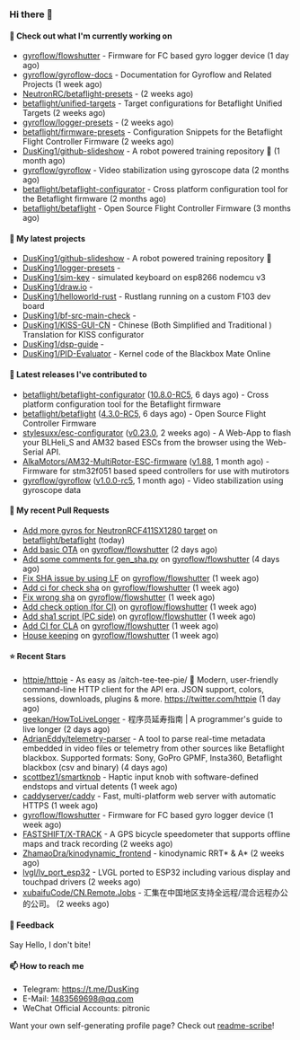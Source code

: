 ### Hi there 👋

#### 👷 Check out what I'm currently working on

- [gyroflow/flowshutter](https://github.com/gyroflow/flowshutter) - Firmware for FC based gyro logger device (1 day ago)
- [gyroflow/gyroflow-docs](https://github.com/gyroflow/gyroflow-docs) - Documentation for Gyroflow and Related Projects (1 week ago)
- [NeutronRC/betaflight-presets](https://github.com/NeutronRC/betaflight-presets) -  (2 weeks ago)
- [betaflight/unified-targets](https://github.com/betaflight/unified-targets) - Target configurations for Betaflight Unified Targets (2 weeks ago)
- [gyroflow/logger-presets](https://github.com/gyroflow/logger-presets) -  (2 weeks ago)
- [betaflight/firmware-presets](https://github.com/betaflight/firmware-presets) - Configuration Snippets for the Betaflight Flight Controller Firmware (2 weeks ago)
- [DusKing1/github-slideshow](https://github.com/DusKing1/github-slideshow) - A robot powered training repository :robot: (1 month ago)
- [gyroflow/gyroflow](https://github.com/gyroflow/gyroflow) - Video stabilization using gyroscope data (2 months ago)
- [betaflight/betaflight-configurator](https://github.com/betaflight/betaflight-configurator) - Cross platform configuration tool for the Betaflight firmware (2 months ago)
- [betaflight/betaflight](https://github.com/betaflight/betaflight) - Open Source Flight Controller Firmware (3 months ago)

#### 🌱 My latest projects

- [DusKing1/github-slideshow](https://github.com/DusKing1/github-slideshow) - A robot powered training repository :robot:
- [DusKing1/logger-presets](https://github.com/DusKing1/logger-presets) - 
- [DusKing1/sim-key](https://github.com/DusKing1/sim-key) - simulated keyboard on esp8266 nodemcu v3
- [DusKing1/draw.io](https://github.com/DusKing1/draw.io) - 
- [DusKing1/helloworld-rust](https://github.com/DusKing1/helloworld-rust) - Rustlang running on a custom F103 dev board
- [DusKing1/bf-src-main-check](https://github.com/DusKing1/bf-src-main-check) - 
- [DusKing1/KISS-GUI-CN](https://github.com/DusKing1/KISS-GUI-CN) - Chinese (Both Simplified and Traditional ) Translation for KISS configurator
- [DusKing1/dsp-guide](https://github.com/DusKing1/dsp-guide) - 
- [DusKing1/PID-Evaluator](https://github.com/DusKing1/PID-Evaluator) - Kernel code of the Blackbox Mate Online

#### 🔭 Latest releases I've contributed to

- [betaflight/betaflight-configurator](https://github.com/betaflight/betaflight-configurator) ([10.8.0-RC5](https://github.com/betaflight/betaflight-configurator/releases/tag/10.8.0-RC5), 6 days ago) - Cross platform configuration tool for the Betaflight firmware
- [betaflight/betaflight](https://github.com/betaflight/betaflight) ([4.3.0-RC5](https://github.com/betaflight/betaflight/releases/tag/4.3.0-RC5), 6 days ago) - Open Source Flight Controller Firmware
- [stylesuxx/esc-configurator](https://github.com/stylesuxx/esc-configurator) ([v0.23.0](https://github.com/stylesuxx/esc-configurator/releases/tag/v0.23.0), 2 weeks ago) - A Web-App to flash your BLHeli_S and AM32 based ESCs from the browser using the Web-Serial API.
- [AlkaMotors/AM32-MultiRotor-ESC-firmware](https://github.com/AlkaMotors/AM32-MultiRotor-ESC-firmware) ([v1.88](https://github.com/AlkaMotors/AM32-MultiRotor-ESC-firmware/releases/tag/v1.88), 1 month ago) - Firmware for stm32f051 based speed controllers for use with mutirotors
- [gyroflow/gyroflow](https://github.com/gyroflow/gyroflow) ([v1.0.0-rc5](https://github.com/gyroflow/gyroflow/releases/tag/v1.0.0-rc5), 1 month ago) - Video stabilization using gyroscope data

#### 🔨 My recent Pull Requests

- [Add more gyros for NeutronRCF411SX1280 target](https://github.com/betaflight/betaflight/pull/11545) on [betaflight/betaflight](https://github.com/betaflight/betaflight) (today)
- [Add basic OTA](https://github.com/gyroflow/flowshutter/pull/101) on [gyroflow/flowshutter](https://github.com/gyroflow/flowshutter) (2 days ago)
- [Add some comments for gen_sha.py](https://github.com/gyroflow/flowshutter/pull/100) on [gyroflow/flowshutter](https://github.com/gyroflow/flowshutter) (4 days ago)
- [Fix SHA issue by using LF](https://github.com/gyroflow/flowshutter/pull/99) on [gyroflow/flowshutter](https://github.com/gyroflow/flowshutter) (1 week ago)
- [Add ci for check sha](https://github.com/gyroflow/flowshutter/pull/98) on [gyroflow/flowshutter](https://github.com/gyroflow/flowshutter) (1 week ago)
- [Fix wrong sha](https://github.com/gyroflow/flowshutter/pull/97) on [gyroflow/flowshutter](https://github.com/gyroflow/flowshutter) (1 week ago)
- [Add check option (for CI)](https://github.com/gyroflow/flowshutter/pull/96) on [gyroflow/flowshutter](https://github.com/gyroflow/flowshutter) (1 week ago)
- [Add sha1 script (PC side)](https://github.com/gyroflow/flowshutter/pull/95) on [gyroflow/flowshutter](https://github.com/gyroflow/flowshutter) (1 week ago)
- [Add CI for CLA](https://github.com/gyroflow/flowshutter/pull/91) on [gyroflow/flowshutter](https://github.com/gyroflow/flowshutter) (1 week ago)
- [House keeping](https://github.com/gyroflow/flowshutter/pull/90) on [gyroflow/flowshutter](https://github.com/gyroflow/flowshutter) (1 week ago)

#### ⭐ Recent Stars

- [httpie/httpie](https://github.com/httpie/httpie) - As easy as /aitch-tee-tee-pie/ 🥧 Modern, user-friendly command-line HTTP client for the API era. JSON support, colors, sessions, downloads, plugins &amp; more. https://twitter.com/httpie (1 day ago)
- [geekan/HowToLiveLonger](https://github.com/geekan/HowToLiveLonger) - 程序员延寿指南 | A programmer&#39;s guide to live longer (2 days ago)
- [AdrianEddy/telemetry-parser](https://github.com/AdrianEddy/telemetry-parser) - A tool to parse real-time metadata embedded in video files or telemetry from other sources like Betaflight blackbox. Supported formats: Sony, GoPro GPMF, Insta360, Betaflight blackbox (csv and binary) (4 days ago)
- [scottbez1/smartknob](https://github.com/scottbez1/smartknob) - Haptic input knob with software-defined endstops and virtual detents (1 week ago)
- [caddyserver/caddy](https://github.com/caddyserver/caddy) - Fast, multi-platform web server with automatic HTTPS (1 week ago)
- [gyroflow/flowshutter](https://github.com/gyroflow/flowshutter) - Firmware for FC based gyro logger device (1 week ago)
- [FASTSHIFT/X-TRACK](https://github.com/FASTSHIFT/X-TRACK) - A GPS bicycle speedometer that supports offline maps and track recording  (2 weeks ago)
- [ZhamaoDra/kinodynamic_frontend](https://github.com/ZhamaoDra/kinodynamic_frontend) - kinodynamic RRT* &amp; A* (2 weeks ago)
- [lvgl/lv_port_esp32](https://github.com/lvgl/lv_port_esp32) - LVGL ported to ESP32 including various display and touchpad drivers (2 weeks ago)
- [xubaifuCode/CN.Remote.Jobs](https://github.com/xubaifuCode/CN.Remote.Jobs) - 汇集在中国地区支持全远程/混合远程办公的公司。 (2 weeks ago)

#### 💬 Feedback

Say Hello, I don't bite!

#### 📫 How to reach me

- Telegram: https://t.me/DusKing
- E-Mail: 1483569698@qq.com
- WeChat Official Accounts: pitronic

Want your own self-generating profile page? Check out [readme-scribe](https://github.com/muesli/readme-scribe)!
